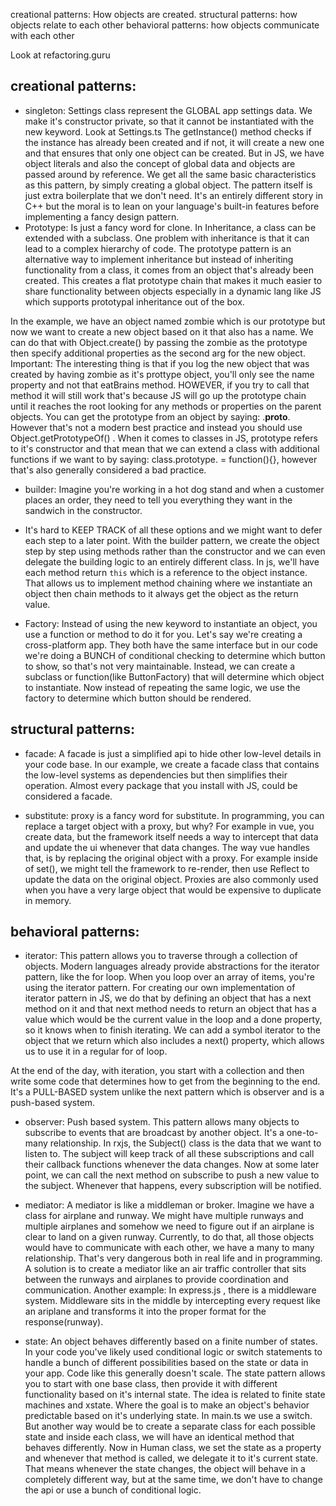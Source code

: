 creational patterns: How objects are created.
structural patterns: how objects relate to each other
behavioral patterns: how objects communicate with each other

Look at refactoring.guru

## creational patterns:
- singleton:
Settings class represent the GLOBAL app settings data. We make it's constructor private, so that it cannot be instantiated with the new keyword.
Look at Settings.ts
The getInstance() method checks if the instance has already been created and if not, it will create a new one and that ensures that only one object
can be created. But in JS, we have object literals and also the concept of global data and objects are passed around by reference. We get all the same 
basic characteristics as this pattern, by simply creating a global object. The pattern itself is just extra boilerplate that we don't need. It's an 
entirely different story in C++ but the moral is to lean on your language's built-in features before implementing a fancy design pattern.
- Prototype:
Is just a fancy word for clone.
In Inheritance, a class can be extended with a subclass. One problem with inheritance is that it can lead to a complex hierarchy of code. The prototype
pattern is an alternative way to implement inheritance but instead of inheriting functionality from a class, it comes from an object that's
already been created. This creates a flat prototype chain that makes it much easier to share functionality between objects especially in a dynamic lang like JS
which supports prototypal inheritance out of the box.

In the example, we have an object named zombie which is our prototype but now we want to create a new object based on it that also has a name. We can do that
with Object.create() by passing the zombie as the prototype then specify additional properties as the second arg for the new object.
Important: The interesting thing is that if you log the new object that was created by having zombie as it's prottype object, you'll only see the name property and
not that eatBrains method. HOWEVER, if you try to call that method it will still work that's because JS will go up the prototype chain until it reaches the root
looking for any methods or properties on the parent objects. You can get the prototype from an object by saying: <object>.__proto__. However that's not a
modern best practice and instead you should use Object.getPrototypeOf() .
When it comes to classes in JS, prototype refers to it's constructor and that mean that we can extend a class with additional functions if we want to by saying:
class.prototype.<name of new method that we want to have> = function(){},
however that's also generally considered a bad practice.

- builder:
Imagine you're working in a hot dog stand and when a customer places an order, they need to tell you everything they want in the sandwich in the constructor.
- It's hard to KEEP TRACK of all these options and we might want to defer each step to a later point.
With the builder pattern, we create the object step by step using methods rather than the constructor and we can even delegate the building logic to an 
entirely different class. In js, we'll have each method return `this` which is a reference to the object instance. That allows us to implement method chaining 
where we instantiate an object then chain methods to it always get the object as the return value.  

- Factory:
Instead of using the new keyword to instantiate an object, you use a function or method to do it for you. Let's say we're creating a cross-platform app.
They both have the same interface but in our code we're doing a BUNCH of conditional checking to determine which button to show, so that's not very
maintainable. Instead, we can create a subclass or function(like ButtonFactory) that will determine which object to instantiate.
Now instead of repeating the same logic, we use the factory to determine which button should be rendered.

## structural patterns:
- facade: A facade is just a simplified api to hide other low-level details in your code base.
In our example, we create a facade class that contains the low-level systems as dependencies but then simplifies their operation.
Almost every package that you install with JS, could be considered a facade.

- substitute: proxy is a fancy word for substitute. In programming, you can replace a target object with a proxy, but why?
For example in vue, you create data, but the framework itself needs a way to intercept that data and update the ui whenever that data changes. The way 
vue handles that, is by replacing the original object with a proxy.
For example inside of set(), we might tell the framework to re-render, then use Reflect to update the data on the original object.
Proxies are also commonly used when you have a very large object that would be expensive to duplicate in memory.

## behavioral patterns:
- iterator: This pattern allows you to traverse through a collection of objects. Modern languages already provide abstractions for the iterator pattern,
like the for loop. When you loop over an array of items, you're using the iterator pattern.
For creating our own implementation of iterator pattern in JS, we do that by defining an object that has a next method on it and that next method needs to 
return an object that has a value which would be the current value in the loop and a done property, so it knows when to finish iterating.
We can add a symbol iterator to the object that we return which also includes a next() property, which allows us to use it in a regular for of loop.

At the end of the day, with iteration, you start with a collection and then write some code that determines how to get from the beginning to the end.
It's a PULL-BASED system unlike the next pattern which is observer and is a push-based system.
- observer: Push based system. This pattern allows many objects to subscribe to events that are broadcast by another object. It's a one-to-many relationship.
In rxjs, the Subject() class is the data that we want to listen to. The subject will keep track of all these subscriptions and call their callback functions 
whenever the data changes. Now at some later point, we can call the next method on subscribe to push a new value to the subject. Whenever that happens,
every subscription will be notified. 

- mediator: A mediator is like a middleman or broker. Imagine we have a class for airplane and runway. We might have multiple runways and multiple airplanes
and somehow we need to figure out if an airplane is clear to land on a given runway. Currently, to do that, all those objects would have to communicate 
with each other, we have a many to many relationship. That's very dangerous both in real life and in programming. A solution is to create a mediator like an 
air traffic controller that sits between the runways and airplanes to provide coordination and communication.
Another example: In express.js , there is a middleware system. Middleware sits in the middle by intercepting every request like an ariplane and 
transforms it into the proper format for the response(runway).

- state: An object behaves differently based on a finite number of states. In your code you've likely used conditional logic or switch statements to handle a 
bunch of different possibilities based on the state or data in your app. Code like this generally doesn't scale. The state pattern allows you to start
with one base class, then provide it with different functionality based on it's internal state. The idea is related to finite state machines and xstate. 
Where the goal is to make an object's behavior predictable based on it's underlying state.
In main.ts we use a switch. But another way would be to create a separate class for each possible state and inside each class, we will have an identical method
that behaves differently. Now in Human class, we set the state as a property and whenever that method is called, we delegate it to it's current state.
That means whenever the state changes, the object will behave in a completely different way, but at the same time, we don't have to change the api or use 
a bunch of conditional logic.
